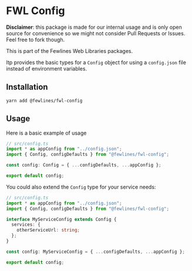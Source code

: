 # FWL Config

**Disclaimer**: this package is made for our internal usage and is only open source for convenience so we might not consider Pull Requests or Issues. Feel free to fork though.

This is part of the Fewlines Web Libraries packages.

Itp provides the basic types for a `Config` object for using a `config.json` file instead of environment variables.

## Installation

```shell
yarn add @fewlines/fwl-config
```

## Usage

Here is a basic example of usage

```typescript
// src/config.ts
import * as appConfig from "../config.json";
import { Config, configDefaults } from "@fewlines/fwl-config";

const config: Config = { ...configDefaults, ...appConfig };

export default config;
```

You could also extend the `Config` type for your service needs:

```typescript
// src/config.ts
import * as appConfig from "../config.json";
import { Config, configDefaults } from "@fewlines/fwl-config";

interface MyServiceConfig extends Config {
  services: {
    otherServiceUrl: string;
  };
}

const config: MyServiceConfig = { ...configDefaults, ...appConfig };

export default config;
```
